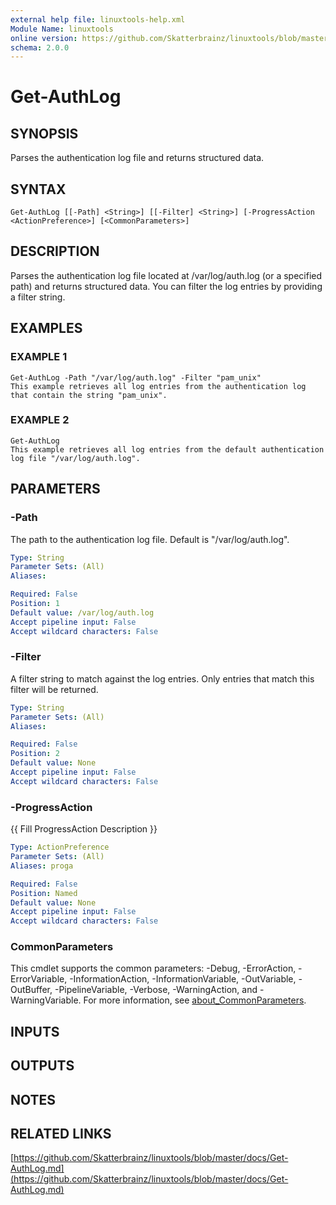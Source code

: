 ```yaml
---
external help file: linuxtools-help.xml
Module Name: linuxtools
online version: https://github.com/Skatterbrainz/linuxtools/blob/master/docs/Get-AuthLog.md
schema: 2.0.0
---
```


# Get-AuthLog

## SYNOPSIS
Parses the authentication log file and returns structured data.

## SYNTAX

```
Get-AuthLog [[-Path] <String>] [[-Filter] <String>] [-ProgressAction <ActionPreference>] [<CommonParameters>]
```

## DESCRIPTION
Parses the authentication log file located at /var/log/auth.log (or a specified path) and returns structured data.
You can filter the log entries by providing a filter string.

## EXAMPLES

### EXAMPLE 1
```
Get-AuthLog -Path "/var/log/auth.log" -Filter "pam_unix"
This example retrieves all log entries from the authentication log that contain the string "pam_unix".
```

### EXAMPLE 2
```
Get-AuthLog
This example retrieves all log entries from the default authentication log file "/var/log/auth.log".
```

## PARAMETERS

### -Path
The path to the authentication log file.
Default is "/var/log/auth.log".

```yaml
Type: String
Parameter Sets: (All)
Aliases:

Required: False
Position: 1
Default value: /var/log/auth.log
Accept pipeline input: False
Accept wildcard characters: False
```

### -Filter
A filter string to match against the log entries.
Only entries that match this filter will be returned.

```yaml
Type: String
Parameter Sets: (All)
Aliases:

Required: False
Position: 2
Default value: None
Accept pipeline input: False
Accept wildcard characters: False
```

### -ProgressAction
{{ Fill ProgressAction Description }}

```yaml
Type: ActionPreference
Parameter Sets: (All)
Aliases: proga

Required: False
Position: Named
Default value: None
Accept pipeline input: False
Accept wildcard characters: False
```

### CommonParameters
This cmdlet supports the common parameters: -Debug, -ErrorAction, -ErrorVariable, -InformationAction, -InformationVariable, -OutVariable, -OutBuffer, -PipelineVariable, -Verbose, -WarningAction, and -WarningVariable. For more information, see [about_CommonParameters](http://go.microsoft.com/fwlink/?LinkID=113216).

## INPUTS

## OUTPUTS

## NOTES

## RELATED LINKS

[https://github.com/Skatterbrainz/linuxtools/blob/master/docs/Get-AuthLog.md](https://github.com/Skatterbrainz/linuxtools/blob/master/docs/Get-AuthLog.md)

